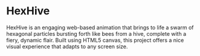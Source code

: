 # HexHive
HexHive is an engaging web-based animation that brings to life a swarm of hexagonal particles bursting forth like bees from a hive, complete with a fiery, dynamic flair. Built using HTML5 canvas, this project offers a nice visual experience that adapts to any screen size.
